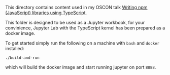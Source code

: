 This directory contains content used in my OSCON talk
[Writing npm (JavaScript) libraries using TypeScript](https://conferences.oreilly.com/oscon/oscon-or/public/schedule/detail/75953).

This folder is designed to be used as a Jupyter workbook,
for your convinience,
Jupyter Lab with the TypeScript kernel has been prepared as a docker image.

To get started simply run the following on a machine with `bash` and `docker` installed:

```
./build-and-run
```

which will build the docker image and start running jupyter on port `8888`.